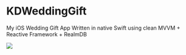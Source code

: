 # KDWeddingGift
My iOS Wedding Gift App Written in native Swift using clean MVVM + Reactive Framework + RealmDB

![](Screenshots/demo.gif)
